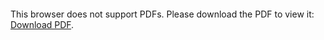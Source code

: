 <object data="christ-in-song/CIS1908pdfs/840.pdf" type="application/pdf" width="100%" height="1024px">
    <embed src="christ-in-song/CIS1908pdfs/840.pdf">
        <p>This browser does not support PDFs. Please download the PDF to view it: <a href="christ-in-song/CIS1908pdfs/840.pdf">Download PDF</a>.</p>
    </embed>
</object>
